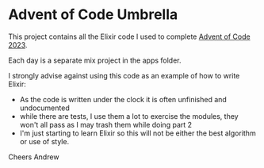 # Advent of Code Umbrella

This project contains all the Elixir code I used to complete [Advent of Code 2023](https://adventofcode.com/2023/).

Each day is a separate mix project in the apps folder. 

I strongly advise against using this code as an example of how to write Elixir:
* As the code is written under the clock it is often unfinished and undocumented
* while there are tests, I use them a lot to exercise the modules, they won't all pass as I may trash them while doing part 2
* I'm just starting to learn Elixir so this will not be either the best algorithm or use of style.

Cheers Andrew
